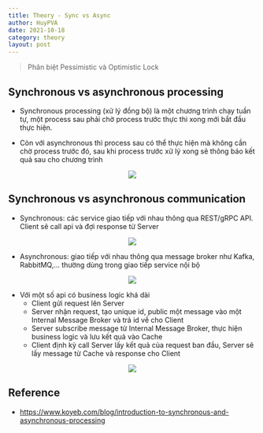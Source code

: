 ```yaml
---
title: Theory - Sync vs Async
author: HuyPVA
date: 2021-10-18
category: theory
layout: post
---
```


> Phân biệt Pessimistic và Optimistic Lock 

## Synchronous vs asynchronous processing

- Synchronous processing (xử lý đồng bộ) là một chương trình chạy tuần tự, một process sau phải chờ process trước thực thi xong mới bắt đầu thực hiện. 

- Còn với asynchronous thì process sau có thể thực hiện mà không cần chờ process trước đó, sau khi process trước xử lý xong sẽ thông báo kết quả sau cho chương trình

<div align="center">
    <img src="../assets/images/theory/sync_async.png"/>
</div>


## Synchronous vs asynchronous communication    

- Synchronous: các service giao tiếp với nhau thông qua REST/gRPC API. Client sẽ call api và đợi response từ Server

<div align="center">
    <img src="../assets/images/theory/api.png"/>
</div>

- Asynchronous: giao tiếp với nhau thông qua message broker như Kafka, RabbitMQ,... thường dùng trong giao tiếp service nội bộ 

<div align="center">
    <img src="../assets/images/theory/message.png"/>
</div>

- Với một số api có business logic khá dài
    + Client gửi request lên Server
    + Server nhận request, tạo unique id, public một message vào một Internal Message Broker và trả id về cho Client
    + Server subscribe message từ Internal Message Broker, thực hiện business logic và lưu kết quả vào Cache
    + Client định kỳ call Server lấy kết quả của request ban đầu, Server sẽ lấy message từ Cache và response cho Client
    
<div align="center">
    <img src="../assets/images/theory/long_api.png"/>
</div>

## Reference

- <https://www.koyeb.com/blog/introduction-to-synchronous-and-asynchronous-processing>